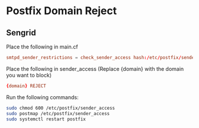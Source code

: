 # Postfix Domain Reject
## Sengrid
Place the following in main.cf
```cf
smtpd_sender_restrictions = check_sender_access hash:/etc/postfix/sender_access
```
Place the following in sender_access (Replace {domain} with the domain you want to block)
```cf
{domain} REJECT
```
Run the following commands:
```bash
sudo chmod 600 /etc/postfix/sender_access
sudo postmap /etc/postfix/sender_access
sudo systemctl restart postfix
```
